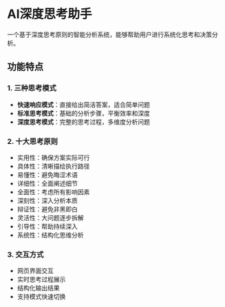 # AI深度思考助手

一个基于深度思考原则的智能分析系统，能够帮助用户进行系统化思考和决策分析。

## 功能特点

### 1. 三种思考模式
- **快速响应模式**：直接给出简洁答案，适合简单问题
- **标准思考模式**：基础的分析步骤，平衡效率和深度
- **深度思考模式**：完整的思考过程，多维度分析问题

### 2. 十大思考原则
- 实用性：确保方案实际可行
- 具体性：清晰描绘执行路径
- 易懂性：避免晦涩术语
- 详细性：全面阐述细节
- 全面性：考虑所有影响因素
- 深刻性：深入分析本质
- 辩证性：避免非黑即白
- 灵活性：大问题逐步拆解
- 引导性：帮助持续深入
- 系统性：结构化思维分析

### 3. 交互方式
- 网页界面交互
- 实时思考过程展示
- 结构化输出结果
- 支持模式快速切换
